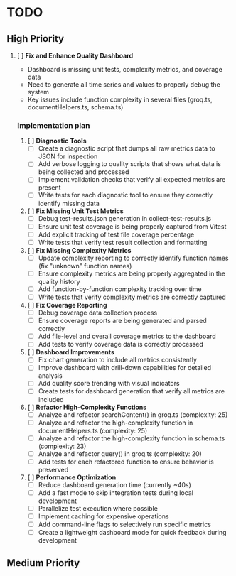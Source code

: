 # TODO

## High Priority
1. [ ] **Fix and Enhance Quality Dashboard**

    - Dashboard is missing unit tests, complexity metrics, and coverage data
    - Need to generate all time series and values to properly debug the system
    - Key issues include function complexity in several files (groq.ts, documentHelpers.ts, schema.ts)

    ### Implementation plan
    1. [ ] **Diagnostic Tools**
         - [ ] Create a diagnostic script that dumps all raw metrics data to JSON for inspection
         - [ ] Add verbose logging to quality scripts that shows what data is being collected and processed
         - [ ] Implement validation checks that verify all expected metrics are present
         - [ ] Write tests for each diagnostic tool to ensure they correctly identify missing data

    2. [ ] **Fix Missing Unit Test Metrics**
         - [ ] Debug test-results.json generation in collect-test-results.js
         - [ ] Ensure unit test coverage is being properly captured from Vitest
         - [ ] Add explicit tracking of test file coverage percentage
         - [ ] Write tests that verify test result collection and formatting

    3. [ ] **Fix Missing Complexity Metrics**
         - [ ] Update complexity reporting to correctly identify function names (fix "unknown" function names)
         - [ ] Ensure complexity metrics are being properly aggregated in the quality history
         - [ ] Add function-by-function complexity tracking over time
         - [ ] Write tests that verify complexity metrics are correctly captured

    4. [ ] **Fix Coverage Reporting**
         - [ ] Debug coverage data collection process
         - [ ] Ensure coverage reports are being generated and parsed correctly
         - [ ] Add file-level and overall coverage metrics to the dashboard
         - [ ] Add tests to verify coverage data is correctly processed

    5. [ ] **Dashboard Improvements**
         - [ ] Fix chart generation to include all metrics consistently
         - [ ] Improve dashboard with drill-down capabilities for detailed analysis
         - [ ] Add quality score trending with visual indicators
         - [ ] Create tests for dashboard generation that verify all metrics are included

    6. [ ] **Refactor High-Complexity Functions**
         - [ ] Analyze and refactor searchContent() in groq.ts (complexity: 25)
         - [ ] Analyze and refactor the high-complexity function in documentHelpers.ts (complexity: 25)
         - [ ] Analyze and refactor the high-complexity function in schema.ts (complexity: 23)
         - [ ] Analyze and refactor query() in groq.ts (complexity: 20)
         - [ ] Add tests for each refactored function to ensure behavior is preserved

    7. [ ] **Performance Optimization**
         - [ ] Reduce dashboard generation time (currently ~40s)
         - [ ] Add a fast mode to skip integration tests during local development
         - [ ] Parallelize test execution where possible
         - [ ] Implement caching for expensive operations
         - [ ] Add command-line flags to selectively run specific metrics
         - [ ] Create a lightweight dashboard mode for quick feedback during development

## Medium Priority

